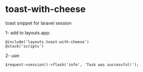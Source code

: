 # toast-with-cheese
toast snippet for laravel session

1- add to layouts.app:
```
@include('layouts.toast-with-cheese')
@stack('scripts')
```
2- use: 
```
$request->session()->flash('info', 'Task was successful!');
```
